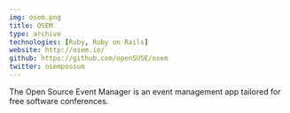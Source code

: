 ```yaml
---
img: osem.png
title: OSEM
type: archive
technologies: [Ruby, Ruby on Rails]
website: http://osem.io/
github: https://github.com/openSUSE/osem
twitter: osempossum
---
```

The Open Source Event Manager is an event management app tailored for free software conferences.
